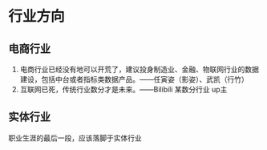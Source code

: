 # 行业方向

## 电商行业

1.  电商行业已经没有地可以开荒了，建议投身制造业、金融、物联网行业的数据建设，包括中台或者指标类数据产品。——任寅姿（影姿）、武凯（行竹）
2. 互联网已死，传统行业数分才是未来。——Bilibili 某数分行业 up主

## 实体行业

职业生涯的最后一段，应该落脚于实体行业

